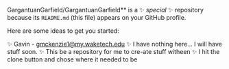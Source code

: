 


GargantuanGarfield/GargantuanGarfield** is a ✨ _special_ ✨ repository because its `README.md` (this file) appears on your GitHub profile.

Here are some ideas to get you started:

✨ Gavin - gmckenzie1@my.waketech.edu
✨ I have nothing here... I will have stuff soon.
✨ This be a repository for me to cre-ate stuff witheen
✨ I hit the clone button and chose where it needed to be